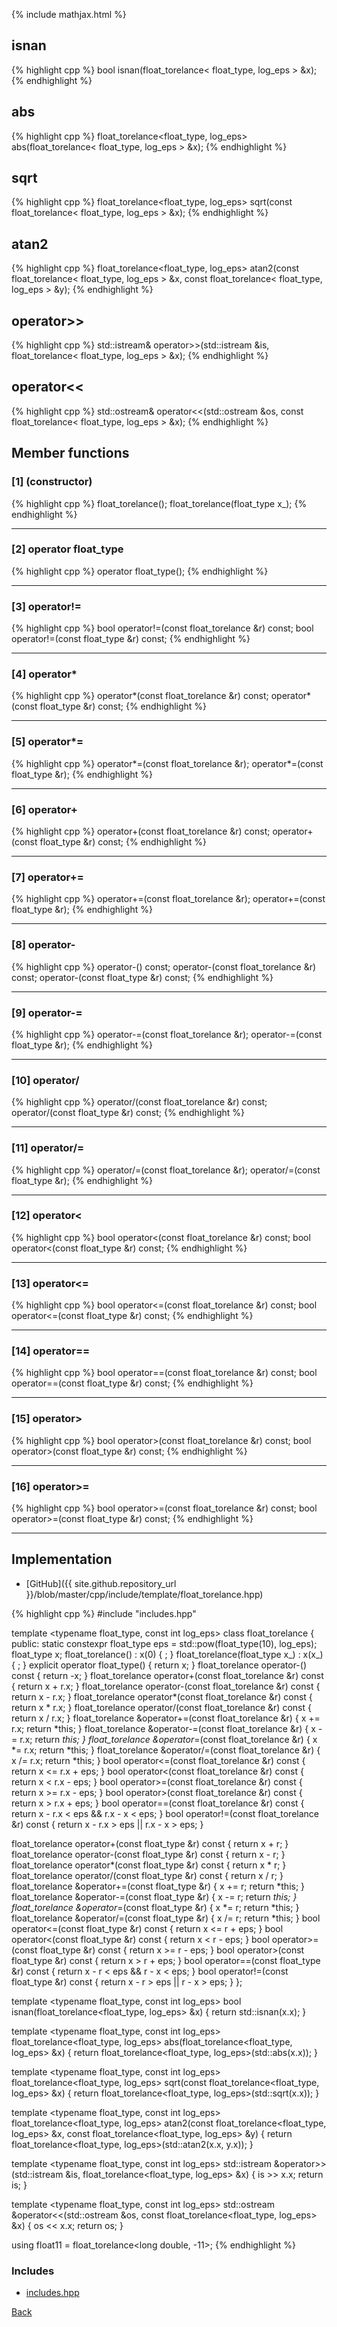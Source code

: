 {% include mathjax.html %}

## isnan

{% highlight cpp %}
bool isnan(float_torelance< float_type, log_eps > &x);
{% endhighlight %}

## abs

{% highlight cpp %}
float_torelance<float_type, log_eps> abs(float_torelance< float_type, log_eps > &x);
{% endhighlight %}

## sqrt

{% highlight cpp %}
float_torelance<float_type, log_eps> sqrt(const float_torelance< float_type, log_eps > &x);
{% endhighlight %}

## atan2

{% highlight cpp %}
float_torelance<float_type, log_eps> atan2(const float_torelance< float_type, log_eps > &x, const float_torelance< float_type, log_eps > &y);
{% endhighlight %}

## operator&gt;&gt;

{% highlight cpp %}
std::istream& operator>>(std::istream &is, float_torelance< float_type, log_eps > &x);
{% endhighlight %}

## operator&lt;&lt;

{% highlight cpp %}
std::ostream& operator<<(std::ostream &os, const float_torelance< float_type, log_eps > &x);
{% endhighlight %}

## Member functions

### [1] (constructor)
{% highlight cpp %}
float_torelance();
float_torelance(float_type x_);
{% endhighlight %}


---------------------------------------

### [2] operator float_type
{% highlight cpp %}
operator float_type();
{% endhighlight %}


---------------------------------------

### [3] operator!=
{% highlight cpp %}
bool operator!=(const float_torelance &r) const;
bool operator!=(const float_type &r) const;
{% endhighlight %}


---------------------------------------

### [4] operator*
{% highlight cpp %}
operator*(const float_torelance &r) const;
operator*(const float_type &r) const;
{% endhighlight %}


---------------------------------------

### [5] operator*=
{% highlight cpp %}
operator*=(const float_torelance &r);
operator*=(const float_type &r);
{% endhighlight %}


---------------------------------------

### [6] operator+
{% highlight cpp %}
operator+(const float_torelance &r) const;
operator+(const float_type &r) const;
{% endhighlight %}


---------------------------------------

### [7] operator+=
{% highlight cpp %}
operator+=(const float_torelance &r);
operator+=(const float_type &r);
{% endhighlight %}


---------------------------------------

### [8] operator-
{% highlight cpp %}
operator-() const;
operator-(const float_torelance &r) const;
operator-(const float_type &r) const;
{% endhighlight %}


---------------------------------------

### [9] operator-=
{% highlight cpp %}
operator-=(const float_torelance &r);
operator-=(const float_type &r);
{% endhighlight %}


---------------------------------------

### [10] operator/
{% highlight cpp %}
operator/(const float_torelance &r) const;
operator/(const float_type &r) const;
{% endhighlight %}


---------------------------------------

### [11] operator/=
{% highlight cpp %}
operator/=(const float_torelance &r);
operator/=(const float_type &r);
{% endhighlight %}


---------------------------------------

### [12] operator&lt;
{% highlight cpp %}
bool operator<(const float_torelance &r) const;
bool operator<(const float_type &r) const;
{% endhighlight %}


---------------------------------------

### [13] operator&lt;=
{% highlight cpp %}
bool operator<=(const float_torelance &r) const;
bool operator<=(const float_type &r) const;
{% endhighlight %}


---------------------------------------

### [14] operator==
{% highlight cpp %}
bool operator==(const float_torelance &r) const;
bool operator==(const float_type &r) const;
{% endhighlight %}


---------------------------------------

### [15] operator&gt;
{% highlight cpp %}
bool operator>(const float_torelance &r) const;
bool operator>(const float_type &r) const;
{% endhighlight %}


---------------------------------------

### [16] operator&gt;=
{% highlight cpp %}
bool operator>=(const float_torelance &r) const;
bool operator>=(const float_type &r) const;
{% endhighlight %}


---------------------------------------

## Implementation

- [GitHub]({{ site.github.repository_url }}/blob/master/cpp/include/template/float_torelance.hpp)

{% highlight cpp %}
#include "includes.hpp"

template <typename float_type, const int log_eps> class float_torelance {
public:
  static constexpr float_type eps = std::pow(float_type(10), log_eps);
  float_type x;
  float_torelance() : x(0) { ; }
  float_torelance(float_type x_) : x(x_) { ; }
  explicit operator float_type() { return x; }
  float_torelance operator-() const { return -x; }
  float_torelance operator+(const float_torelance &r) const { return x + r.x; }
  float_torelance operator-(const float_torelance &r) const { return x - r.x; }
  float_torelance operator*(const float_torelance &r) const { return x * r.x; }
  float_torelance operator/(const float_torelance &r) const { return x / r.x; }
  float_torelance &operator+=(const float_torelance &r) {
    x += r.x;
    return *this;
  }
  float_torelance &operator-=(const float_torelance &r) {
    x -= r.x;
    return *this;
  }
  float_torelance &operator*=(const float_torelance &r) {
    x *= r.x;
    return *this;
  }
  float_torelance &operator/=(const float_torelance &r) {
    x /= r.x;
    return *this;
  }
  bool operator<=(const float_torelance &r) const { return x <= r.x + eps; }
  bool operator<(const float_torelance &r) const { return x < r.x - eps; }
  bool operator>=(const float_torelance &r) const { return x >= r.x - eps; }
  bool operator>(const float_torelance &r) const { return x > r.x + eps; }
  bool operator==(const float_torelance &r) const {
    return x - r.x < eps && r.x - x < eps;
  }
  bool operator!=(const float_torelance &r) const {
    return x - r.x > eps || r.x - x > eps;
  }

  float_torelance operator+(const float_type &r) const { return x + r; }
  float_torelance operator-(const float_type &r) const { return x - r; }
  float_torelance operator*(const float_type &r) const { return x * r; }
  float_torelance operator/(const float_type &r) const { return x / r; }
  float_torelance &operator+=(const float_type &r) {
    x += r;
    return *this;
  }
  float_torelance &operator-=(const float_type &r) {
    x -= r;
    return *this;
  }
  float_torelance &operator*=(const float_type &r) {
    x *= r;
    return *this;
  }
  float_torelance &operator/=(const float_type &r) {
    x /= r;
    return *this;
  }
  bool operator<=(const float_type &r) const { return x <= r + eps; }
  bool operator<(const float_type &r) const { return x < r - eps; }
  bool operator>=(const float_type &r) const { return x >= r - eps; }
  bool operator>(const float_type &r) const { return x > r + eps; }
  bool operator==(const float_type &r) const {
    return x - r < eps && r - x < eps;
  }
  bool operator!=(const float_type &r) const {
    return x - r > eps || r - x > eps;
  }
};

template <typename float_type, const int log_eps>
bool isnan(float_torelance<float_type, log_eps> &x) {
  return std::isnan(x.x);
}

template <typename float_type, const int log_eps>
float_torelance<float_type, log_eps>
abs(float_torelance<float_type, log_eps> &x) {
  return float_torelance<float_type, log_eps>(std::abs(x.x));
}

template <typename float_type, const int log_eps>
float_torelance<float_type, log_eps>
sqrt(const float_torelance<float_type, log_eps> &x) {
  return float_torelance<float_type, log_eps>(std::sqrt(x.x));
}

template <typename float_type, const int log_eps>
float_torelance<float_type, log_eps>
atan2(const float_torelance<float_type, log_eps> &x,
      const float_torelance<float_type, log_eps> &y) {
  return float_torelance<float_type, log_eps>(std::atan2(x.x, y.x));
}

template <typename float_type, const int log_eps>
std::istream &operator>>(std::istream &is,
                         float_torelance<float_type, log_eps> &x) {
  is >> x.x;
  return is;
}

template <typename float_type, const int log_eps>
std::ostream &operator<<(std::ostream &os,
                         const float_torelance<float_type, log_eps> &x) {
  os << x.x;
  return os;
}

using float11 = float_torelance<long double, -11>;
{% endhighlight %}

### Includes

- [includes.hpp](includes)

[Back](../..)

